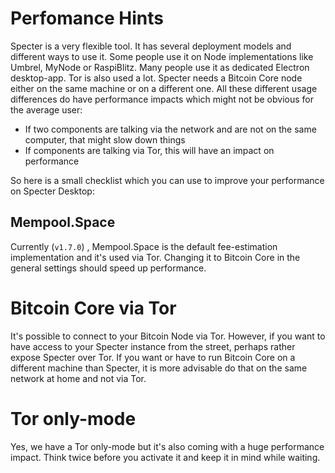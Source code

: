 # Perfomance Hints

Specter is a very flexible tool. It has several deployment models and different ways to use it. Some people use it on Node implementations like Umbrel, MyNode or RaspiBlitz. Many people use it as dedicated Electron desktop-app. Tor is also used a lot. Specter needs a Bitcoin Core node either on the same machine or on a different one. All these different usage differences do have performance impacts which might not be obvious for the average user:
* If two components are talking via the network and are not on the same computer, that might slow down things
* If components are talking via Tor, this will have an impact on performance

So here is a small checklist which you can use to improve your performance on Specter Desktop:

## Mempool.Space
Currently (`v1.7.0`) , Mempool.Space is the default fee-estimation implementation and it's used via Tor. Changing it to Bitcoin Core in the general settings should speed up performance.

# Bitcoin Core via Tor
It's possible to connect to your Bitcoin Node via Tor. However, if you want to have access to your Specter instance from the street, perhaps rather expose Specter over Tor. If you want or have to run Bitcoin Core on a different machine than Specter, it is more advisable do that on the same network at home and not via Tor.

# Tor only-mode
Yes, we have a Tor only-mode but it's also coming with a huge performance impact. Think twice before you activate it and keep it in mind while waiting.
